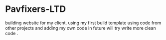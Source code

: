 # Pavfixers-LTD
building website for my client. using my first build template using code from other projects  and adding my own code in future will try write more clean code .
